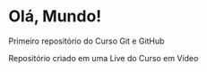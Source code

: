 # Olá, Mundo!
Primeiro repositório do Curso Git e GitHub

Repositório criado em uma Live do Curso em Vídeo
